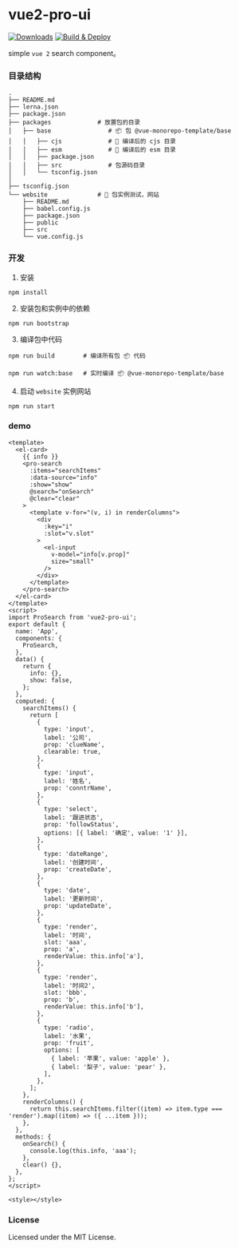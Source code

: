 vue2-pro-ui
===

[![Downloads](https://img.shields.io/static/v1?label=Github&message=repo&color=green&style=flat&logo=github)](https://github.com/ChenlingasMx/vue2-pro-ui)
[![Build & Deploy](https://github.com/ChenlingasMx/vue2-pro-ui/actions/workflows/ci.yml/badge.svg)](https://github.com/ChenlingasMx/vue2-pro-ui/actions/workflows/ci.yml)

simple `vue 2` search component。

### 目录结构

```shell
.
├── README.md
├── lerna.json
├── package.json
├── packages             # 放置包的目录
│   ├── base                # 📦 包 @vue-monorepo-template/base
│   │   ├── cjs             # 🔄 编译后的 cjs 目录
│   │   ├── esm             # 🔄 编译后的 esm 目录
│   │   ├── package.json
│   │   ├── src             # 包源码目录
│   │   └── tsconfig.json
│ 
├── tsconfig.json
└── website              # 🐝 包实例测试，网站
    ├── README.md
    ├── babel.config.js
    ├── package.json
    ├── public
    ├── src
    └── vue.config.js
```

### 开发

1. 安装

```shell
npm install
```

2. 安装包和实例中的依赖

```shell
npm run bootstrap
```

3. 编译包中代码

```shell
npm run build        # 编译所有包 📦 代码

npm run watch:base   # 实时编译 📦 @vue-monorepo-template/base
```

4. 启动 `website` 实例网站

```shell
npm run start
```
### demo
```vue
<template>
  <el-card>
    {{ info }}
    <pro-search
      :items="searchItems"
      :data-source="info"
      :show="show"
      @search="onSearch"
      @clear="clear"
    >
      <template v-for="(v, i) in renderColumns">
        <div
          :key="i"
          :slot="v.slot"
        >
          <el-input
            v-model="info[v.prop]"
            size="small"
          />
        </div>
      </template>
    </pro-search>
  </el-card>
</template>
<script>
import ProSearch from 'vue2-pro-ui';
export default {
  name: 'App',
  components: {
    ProSearch,
  },
  data() {
    return {
      info: {},
      show: false,
    };
  },
  computed: {
    searchItems() {
      return [
        {
          type: 'input',
          label: '公司',
          prop: 'clueName',
          clearable: true,
        },
        {
          type: 'input',
          label: '姓名',
          prop: 'conntrName',
        },
        {
          type: 'select',
          label: '跟进状态',
          prop: 'followStatus',
          options: [{ label: '确定', value: '1' }],
        },
        {
          type: 'dateRange',
          label: '创建时间',
          prop: 'createDate',
        },
        {
          type: 'date',
          label: '更新时间',
          prop: 'updateDate',
        },
        {
          type: 'render',
          label: '时间',
          slot: 'aaa',
          prop: 'a',
          renderValue: this.info['a'],
        },
        {
          type: 'render',
          label: '时间2',
          slot: 'bbb',
          prop: 'b',
          renderValue: this.info['b'],
        },
        {
          type: 'radio',
          label: '水果',
          prop: 'fruit',
          options: [
            { label: '苹果', value: 'apple' },
            { label: '梨子', value: 'pear' },
          ],
        },
      ];
    },
    renderColumns() {
      return this.searchItems.filter((item) => item.type === 'render').map((item) => ({ ...item }));
    },
  },
  methods: {
    onSearch() {
      console.log(this.info, 'aaa');
    },
    clear() {},
  },
};
</script>

<style></style>
```

### License

Licensed under the MIT License.
